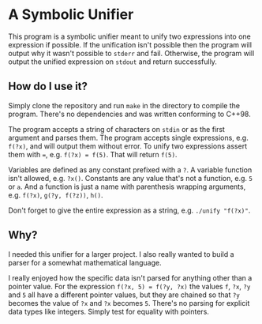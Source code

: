 # A Symbolic Unifier

This program is a symbolic unifier meant to unify two expressions into one 
expression if possible. If the unification isn't possible then the program will
output why it wasn't possible to `stderr` and fail. Otherwise, the program will
output the unified expression on `stdout` and return successfully.

## How do I use it?

Simply clone the repository and run `make` in the directory to compile the
program. There's no dependencies and was written conforming to C++98.

The program accepts a string of characters on `stdin` or as the first argument
and parses them. The program accepts single expressions, e.g. `f(?x)`, and will
output them without error. To unify two expressions assert them with `=`, e.g.
`f(?x) = f(5)`. That will return `f(5)`.

Variables are defined as any constant prefixed with a `?`. A variable function
isn't allowed, e.g. `?x()`. Constants are any value that's not a function,
e.g. `5` or `a`. And a function is just a name with parenthesis wrapping
arguments, e.g. `f(?x)`, `g(?y, f(?z))`, `h()`.

Don't forget to give the entire expression as a string, e.g. `./unify "f(?x)"`.

## Why?

I needed this unifier for a larger project. I also really wanted to build a
parser for a somewhat mathematical language.

I really enjoyed how the specific data isn't parsed for anything other than a
pointer value. For the expression `f(?x, 5) = f(?y, ?x)` the values `f`,
`?x`, `?y` and `5` all have a different pointer values, but they are chained so
that `?y` becomes the value of `?x` and `?x` becomes `5`. There's no parsing
for explicit data types like integers. Simply test for equality with pointers.
